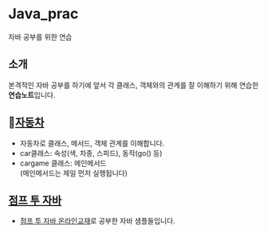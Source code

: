 # Java_prac
자바 공부를 위한 연습
## 소개
본격적인 자바 공부를 하기에 앞서 각 클래스, 객체와의 관계를 잘 이해하기 위해 연습한 **연습노트**입니다.

## 🚗[자동차](https://github.com/Hiluxy/Java_prac/tree/master/car_ex/src)
* 자동차로 클래스, 메서드, 객체 관계를 이해합니다.  
* car클래스: 속성(색, 차종, 스피드), 동작(go() 등)  
* cargame 클래스: 메인메서드  
(메인메서드는 제일 먼저 실행됩니다)

## [점프 투 자바](https://github.com/Hiluxy/Java_prac/tree/master/jumpTo_sample/jumpTo_sample/src)
* [점프 투 자바 온라인교재](https://wikidocs.net/214)로 공부한 자바 샘플들입니다.

